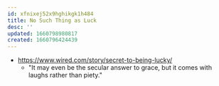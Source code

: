 ```yaml
---
id: xfnixej52x9hghikgk1h484
title: No Such Thing as Luck
desc: ''
updated: 1660798980817
created: 1660796424439
---
```


- https://www.wired.com/story/secret-to-being-lucky/
  - "It may even be the secular answer to grace, but it comes with laughs rather than piety."